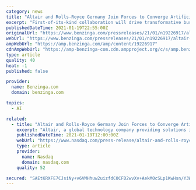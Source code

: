 ```yaml
---
category: news
title: "Altair and Rolls-Royce Germany Join Forces to Converge Artificial Intelligence and Engineering"
excerpt: "First-of-its-kind collaboration will drive transformative business value by reducing development time and costs, improving product performance and quality TROY, Mich., Jan."
publishedDateTime: 2021-01-19T22:55:00Z
originalUrl: "https://www.benzinga.com/pressreleases/21/01/n19226917/altair-and-rolls-royce-germany-join-forces-to-converge-artificial-intelligence-and-engineering"
webUrl: "https://www.benzinga.com/pressreleases/21/01/n19226917/altair-and-rolls-royce-germany-join-forces-to-converge-artificial-intelligence-and-engineering"
ampWebUrl: "https://amp.benzinga.com/amp/content/19226917"
cdnAmpWebUrl: "https://amp-benzinga-com.cdn.ampproject.org/c/s/amp.benzinga.com/amp/content/19226917"
type: article
quality: 40
heat: -1
published: false

provider:
  name: Benzinga.com
  domain: benzinga.com

topics:
  - AI

related:
  - title: "Altair and Rolls-Royce Germany Join Forces to Converge Artificial Intelligence and Engineering"
    excerpt: "Altair, a global technology company providing solutions in data analytics, simulation, and high-performance computing, today announced that is has signed a memo of understanding with Rolls- Royce Germany to collaboratively connect artificial intelligence and engineering to derive business value across Rolls-Royce's engineering,"
    publishedDateTime: 2021-01-19T12:00:00Z
    webUrl: "https://www.nasdaq.com/press-release/altair-and-rolls-royce-germany-join-forces-to-converge-artificial-intelligence-and"
    type: article
    provider:
      name: Nasdaq
      domain: nasdaq.com
    quality: 52

secured: "SAEtKRXFE7CJsiNy+v6VMHhuw2uizfdC0CFD2wvXv+AekM0cSLp1KwHsn/Y3W68M8wLhVeW79tJekeKg11UP2DUuPHwiJt2pa63Xlgn5a2fKkgxj89QSjpZlveVcn71/Ar1WN3XLcjKt6RXO6eCFAuerQqGJZLiX15hr+T/ZSIzFD8S6VIabgraz7JaGDIjhhDG2dp9NAKXHIYghZ8PyqGngXad89QBoGQDcSBdspHNKcm/vSuv2W5FdV06kvUoJ1JQ79pT3AG58f0ytCcKxBxUMSYlhzna6vo6bQfVrQBxDth+Gh0u9h4asAs350Z0q1dwVH/2k0Y/ApCBd6A1FRsqehkB93xK/PegUs0PPtaw=;7oLsFsSAUvgpM/nIbmXpVA=="
---
```


